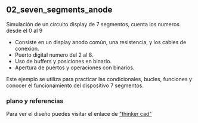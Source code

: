 ## 02_seven_segments_anode

Simulación de un circuito display de 7 segmentos, cuenta los numeros desde el 0 al 9

- Consiste en un display anodo común, una resistencia, y los cables de conexion.
- Puerto digital numero del 2 al 8.
- Uso de buffers y posiciones en binario.
- Apertura de puertos y operaciones con binarios.

Este ejemplo se utiliza para practicar las condicionales, bucles, funciones y conocer el funcionamiento del dispositivo 7 segmentos. 

### plano y referencias
Para ver el diseño puedes visitar el enlace de ["thinker cad"](https://www.tinkercad.com/things/94u16iXJxPC?sharecode=wVj4O0xgI9O6ihHYAu6a7eC3fwTujOBJioVBKlRgKWU)
